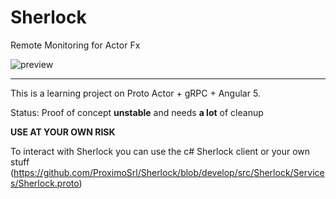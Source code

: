 # Sherlock
Remote Monitoring for Actor Fx

![preview](https://pbs.twimg.com/media/DTHQWRsW0AEVcX9.jpg:large)

---
This is a learning project on Proto Actor + gRPC + Angular 5. 

Status: Proof of concept **unstable** and needs **a lot** of cleanup

**USE AT YOUR OWN RISK**

To interact with Sherlock you can use the c# Sherlock client or your own stuff (https://github.com/ProximoSrl/Sherlock/blob/develop/src/Sherlock/Services/Sherlock.proto)
